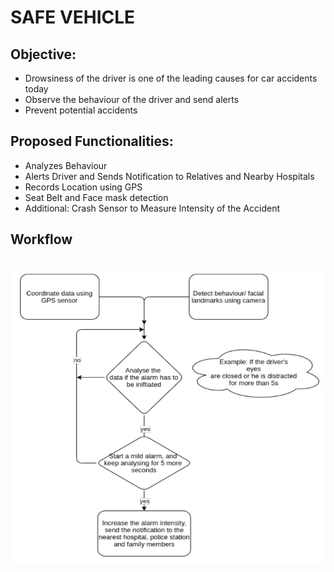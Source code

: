 # SAFE VEHICLE

## Objective:
- Drowsiness of the driver is one of the leading causes for car accidents today
- Observe the behaviour of the driver and send alerts
- Prevent potential accidents

## Proposed Functionalities:

- Analyzes Behaviour
- Alerts Driver and Sends Notification to Relatives and Nearby Hospitals
- Records Location using GPS
- Seat Belt and Face mask detection
- Additional: Crash Sensor to Measure Intensity of the Accident

## Workflow

# ![Workflow](https://github.com/pranshu27/safe_car_falcon/blob/main/workflow.png)
